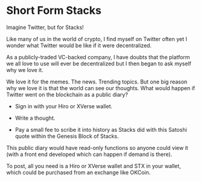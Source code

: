 # Short Form Stacks

Imagine Twitter, but for Stacks! 

Like many of us in the world of crypto, I find myself on Twitter often yet I wonder what Twitter would be like if it were decentralized. 

As a publicly-traded VC-backed company, I have doubts that the platform we all love to use will ever be decentralized but I then began to ask myself why we love it. 

We love it for the memes. The news. Trending topics. But one big reason why we love it is that the world can see our thoughts. What would happen if Twitter went on the blockchain as a public diary? 

- Sign in with your Hiro or XVerse wallet. 

- Write a thought.

- Pay a small fee to scribe it into history as Stacks did with this Satoshi quote within the Genesis Block of Stacks.

This public diary would have read-only functions so anyone could view it (with a front end developed which can happen if demand is there). 

To post, all you need is a Hiro or XVerse wallet and STX in your wallet, which could be purchased from an exchange like OKCoin. 

